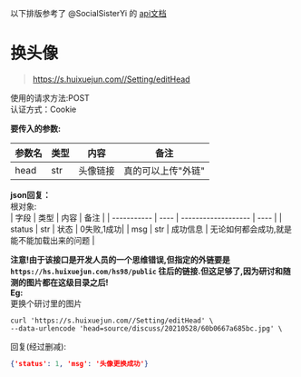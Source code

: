 以下排版参考了 @SocialSisterYi 的 [api文档](https://github.com/SocialSisterYi/bilibili-API-collect/blob/master/login/login_action/password.md)
# 换头像
>https://s.huixuejun.com//Setting/editHead

使用的请求方法:POST  
认证方式：Cookie  

**要传入的参数:**

| 参数名      | 类型 | 内容             |  备注             |
| ----------- | ---- | ---------------- |  ---------------- |        
| head    | str  | 头像链接     | 真的可以上传"外链" |

**json回复：**  
根对象:  
| 字段        | 类型 | 内容                | 备注 |
| ----------- | ---- | ------------------- | ---- |
| status | str  | 状态 | 0失败,1成功|
| msg | str  | 成功信息 | 无论如何都会成功,就是能不能加载出来的问题 |  

 **注意!由于该接口是开发人员的一个思维错误,但指定的外链要是`https://hs.huixuejun.com/hs98/public` 往后的链接.但这足够了,因为研讨和随测的图片都在这级目录之后!**  
**Eg:**  
更换个研讨里的图片  
```shell
curl 'https://s.huixuejun.com//Setting/editHead' \
--data-urlencode 'head=source/discuss/20210528/60b0667a685bc.jpg' \
```
回复(经过删减):
```json
{'status': 1, 'msg': '头像更换成功'}
```
